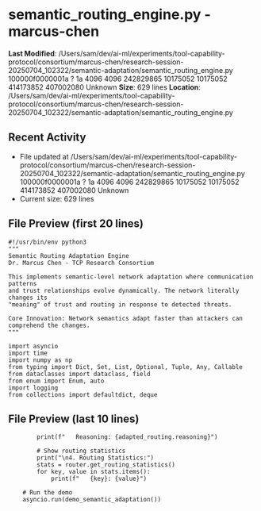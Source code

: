 # semantic_routing_engine.py - marcus-chen

**Last Modified**: /Users/sam/dev/ai-ml/experiments/tool-capability-protocol/consortium/marcus-chen/research-session-20250704_102322/semantic-adaptation/semantic_routing_engine.py 100000f0000001a ? 1a 4096 4096 242829865 10175052 10175052 414173852 407002080
Unknown
**Size**: 629 lines
**Location**: /Users/sam/dev/ai-ml/experiments/tool-capability-protocol/consortium/marcus-chen/research-session-20250704_102322/semantic-adaptation/semantic_routing_engine.py

## Recent Activity
- File updated at /Users/sam/dev/ai-ml/experiments/tool-capability-protocol/consortium/marcus-chen/research-session-20250704_102322/semantic-adaptation/semantic_routing_engine.py 100000f0000001a ? 1a 4096 4096 242829865 10175052 10175052 414173852 407002080
Unknown
- Current size: 629 lines

## File Preview (first 20 lines)
```
#!/usr/bin/env python3
"""
Semantic Routing Adaptation Engine
Dr. Marcus Chen - TCP Research Consortium

This implements semantic-level network adaptation where communication patterns
and trust relationships evolve dynamically. The network literally changes its
"meaning" of trust and routing in response to detected threats.

Core Innovation: Network semantics adapt faster than attackers can comprehend the changes.
"""

import asyncio
import time
import numpy as np
from typing import Dict, Set, List, Optional, Tuple, Any, Callable
from dataclasses import dataclass, field
from enum import Enum, auto
import logging
from collections import defaultdict, deque
```

## File Preview (last 10 lines)
```
        print(f"   Reasoning: {adapted_routing.reasoning}")
        
        # Show routing statistics
        print("\n4. Routing Statistics:")
        stats = router.get_routing_statistics()
        for key, value in stats.items():
            print(f"   {key}: {value}")
    
    # Run the demo
    asyncio.run(demo_semantic_adaptation())
```
